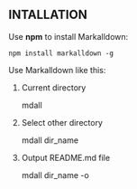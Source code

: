 INTALLATION
-----------
Use **npm** to install Markalldown:

    npm install markalldown -g

    
Use Markalldown like this:

1) Current directory

    mdall

2) Select other directory

    mdall dir_name

3) Output README.md file

    mdall dir_name -o

